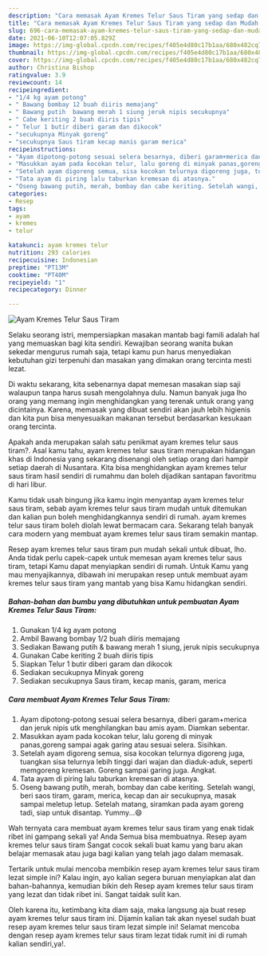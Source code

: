 ```yaml
---
description: "Cara memasak Ayam Kremes Telur Saus Tiram yang sedap dan Mudah Dibuat"
title: "Cara memasak Ayam Kremes Telur Saus Tiram yang sedap dan Mudah Dibuat"
slug: 696-cara-memasak-ayam-kremes-telur-saus-tiram-yang-sedap-dan-mudah-dibuat
date: 2021-06-10T12:07:05.829Z
image: https://img-global.cpcdn.com/recipes/f405e4d80c17b1aa/680x482cq70/ayam-kremes-telur-saus-tiram-foto-resep-utama.jpg
thumbnail: https://img-global.cpcdn.com/recipes/f405e4d80c17b1aa/680x482cq70/ayam-kremes-telur-saus-tiram-foto-resep-utama.jpg
cover: https://img-global.cpcdn.com/recipes/f405e4d80c17b1aa/680x482cq70/ayam-kremes-telur-saus-tiram-foto-resep-utama.jpg
author: Christina Bishop
ratingvalue: 3.9
reviewcount: 14
recipeingredient:
- "1/4 kg ayam potong"
- " Bawang bombay 12 buah diiris memajang"
- " Bawang putih  bawang merah 1 siung jeruk nipis secukupnya"
- " Cabe keriting 2 buah diiris tipis"
- " Telur 1 butir diberi garam dan dikocok"
- "secukupnya Minyak goreng"
- "secukupnya Saus tiram kecap manis garam merica"
recipeinstructions:
- "Ayam dipotong-potong sesuai selera besarnya, diberi garam+merica dan jeruk nipis utk menghilangkan bau amis ayam. Diamkan sebentar."
- "Masukkan ayam pada kocokan telur, lalu goreng di minyak panas,goreng sampai agak garing atau sesuai selera. Sisihkan."
- "Setelah ayam digoreng semua, sisa kocokan telurnya digoreng juga, tuangkan sisa telurnya lebih tinggi dari wajan dan diaduk-aduk, seperti memgoreng kremesan. Goreng sampai garing juga. Angkat."
- "Tata ayam di piring lalu taburkan kremesan di atasnya."
- "Oseng bawang putih, merah, bombay dan cabe keriting. Setelah wangi, beri saos tiram, garam, merica, kecap dan air secukupnya, masak sampai meletup letup. Setelah matang, siramkan pada ayam goreng tadi, siap untuk disantap. Yummy...😄"
categories:
- Resep
tags:
- ayam
- kremes
- telur

katakunci: ayam kremes telur 
nutrition: 293 calories
recipecuisine: Indonesian
preptime: "PT13M"
cooktime: "PT40M"
recipeyield: "1"
recipecategory: Dinner

---
```



![Ayam Kremes Telur Saus Tiram](https://img-global.cpcdn.com/recipes/f405e4d80c17b1aa/680x482cq70/ayam-kremes-telur-saus-tiram-foto-resep-utama.jpg)

Selaku seorang istri, mempersiapkan masakan mantab bagi famili adalah hal yang memuaskan bagi kita sendiri. Kewajiban seorang  wanita bukan sekedar mengurus rumah saja, tetapi kamu pun harus menyediakan kebutuhan gizi terpenuhi dan masakan yang dimakan orang tercinta mesti lezat.

Di waktu  sekarang, kita sebenarnya dapat memesan masakan siap saji walaupun tanpa harus susah mengolahnya dulu. Namun banyak juga lho orang yang memang ingin menghidangkan yang terenak untuk orang yang dicintainya. Karena, memasak yang dibuat sendiri akan jauh lebih higienis dan kita pun bisa menyesuaikan makanan tersebut berdasarkan kesukaan orang tercinta. 



Apakah anda merupakan salah satu penikmat ayam kremes telur saus tiram?. Asal kamu tahu, ayam kremes telur saus tiram merupakan hidangan khas di Indonesia yang sekarang disenangi oleh setiap orang dari hampir setiap daerah di Nusantara. Kita bisa menghidangkan ayam kremes telur saus tiram hasil sendiri di rumahmu dan boleh dijadikan santapan favoritmu di hari libur.

Kamu tidak usah bingung jika kamu ingin menyantap ayam kremes telur saus tiram, sebab ayam kremes telur saus tiram mudah untuk ditemukan dan kalian pun boleh menghidangkannya sendiri di rumah. ayam kremes telur saus tiram boleh diolah lewat bermacam cara. Sekarang telah banyak cara modern yang membuat ayam kremes telur saus tiram semakin mantap.

Resep ayam kremes telur saus tiram pun mudah sekali untuk dibuat, lho. Anda tidak perlu capek-capek untuk memesan ayam kremes telur saus tiram, tetapi Kamu dapat menyiapkan sendiri di rumah. Untuk Kamu yang mau menyajikannya, dibawah ini merupakan resep untuk membuat ayam kremes telur saus tiram yang mantab yang bisa Kamu hidangkan sendiri.

<!--inarticleads1-->

##### Bahan-bahan dan bumbu yang dibutuhkan untuk pembuatan Ayam Kremes Telur Saus Tiram:

1. Gunakan 1/4 kg ayam potong
1. Ambil  Bawang bombay 1/2 buah diiris memajang
1. Sediakan  Bawang putih &amp; bawang merah 1 siung, jeruk nipis secukupnya
1. Gunakan  Cabe keriting 2 buah diiris tipis
1. Siapkan  Telur 1 butir diberi garam dan dikocok
1. Sediakan secukupnya Minyak goreng
1. Sediakan secukupnya Saus tiram, kecap manis, garam, merica




<!--inarticleads2-->

##### Cara membuat Ayam Kremes Telur Saus Tiram:

1. Ayam dipotong-potong sesuai selera besarnya, diberi garam+merica dan jeruk nipis utk menghilangkan bau amis ayam. Diamkan sebentar.
1. Masukkan ayam pada kocokan telur, lalu goreng di minyak panas,goreng sampai agak garing atau sesuai selera. Sisihkan.
1. Setelah ayam digoreng semua, sisa kocokan telurnya digoreng juga, tuangkan sisa telurnya lebih tinggi dari wajan dan diaduk-aduk, seperti memgoreng kremesan. Goreng sampai garing juga. Angkat.
1. Tata ayam di piring lalu taburkan kremesan di atasnya.
1. Oseng bawang putih, merah, bombay dan cabe keriting. Setelah wangi, beri saos tiram, garam, merica, kecap dan air secukupnya, masak sampai meletup letup. Setelah matang, siramkan pada ayam goreng tadi, siap untuk disantap. Yummy...😄




Wah ternyata cara membuat ayam kremes telur saus tiram yang enak tidak ribet ini gampang sekali ya! Anda Semua bisa membuatnya. Resep ayam kremes telur saus tiram Sangat cocok sekali buat kamu yang baru akan belajar memasak atau juga bagi kalian yang telah jago dalam memasak.

Tertarik untuk mulai mencoba membikin resep ayam kremes telur saus tiram lezat simple ini? Kalau ingin, ayo kalian segera buruan menyiapkan alat dan bahan-bahannya, kemudian bikin deh Resep ayam kremes telur saus tiram yang lezat dan tidak ribet ini. Sangat taidak sulit kan. 

Oleh karena itu, ketimbang kita diam saja, maka langsung aja buat resep ayam kremes telur saus tiram ini. Dijamin kalian tak akan nyesel sudah buat resep ayam kremes telur saus tiram lezat simple ini! Selamat mencoba dengan resep ayam kremes telur saus tiram lezat tidak rumit ini di rumah kalian sendiri,ya!.

